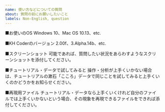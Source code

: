 ```yaml
---
name: 使い方などについての質問
about: 質問の前にお願いしたいこと
labels: Non-English, question
---
```


<!--
※以下のテンプレート（雛形）を編集・削除して、質問内容をお書きください。

質問を投稿する前にできるだけ，「よくある質問」ページや、すでに投稿されたissue、旧掲示板をご覧ください。同じような質問がすでに投稿されているかもしれません。issueや旧掲示板については検索可能です。

「よくある質問」ページ：
https://khcoder.net/FAQ.html

旧掲示板：
http://koichi.nihon.to/cgi-bin/bbs_khn/khcf.cgi

また、チュートリアル・スライドで疑問が解決するかもしれません。

チュートリアル：
http://khcoder.net/tutorial.html

この入力欄の左上の角あたりにある「Preview」ボタンをクリックすると、この投稿がどんなふうに表示されるかを確認できます。
-->

■お使いのOS
Windows 10、Mac OS 10.13、etc.

■KH Coderのバージョン
2.00f、3.Alpha.14b、etc.

■スクリーンショット
可能であれば、質問したい状況をあらわすようなスクリーンショットを添付してください。

■チュートリアル・データで試してみると
操作・分析が上手くいかない場合は、チュートリアルの漱石「こころ」データで同じことを試してみると上手くいくのかどうかをお知らせください。

■再現用ファイル
チュートリアル・データなら上手くいくけれど自分のファイルでは上手くいかないという場合、その現象を再現できるファイルをできれば添付してください。

<!--
このIssueにお書きいただいた疑問等が解決したときには，このIssueを「Close」してください。

またIssueの新規作成時には、「○○先生」「○○さま」のように、特定の人だけに宛てて書くような書き出しは避けて下さい。この「Issues」は誰でも返信・議論できる場であり，開発者以外の方にも積極的に質問への返信をご投稿いただければと願っています。新規作成時には，宛名はなしでかまわないと思いますし，書きたい場合は「○○さま，皆さま」のようにしていただければと存じます。Issueを新規作成した後，議論が始まってからは，返信先を明示したい場合もあるでしょうから，必要に応じて宛名をお書きください。
-->

